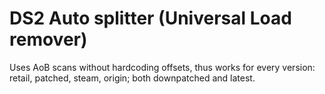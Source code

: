 # DS2 Auto splitter (Universal Load remover)
Uses AoB scans without hardcoding offsets, thus works for every version: retail, patched, steam, origin; both downpatched and latest.